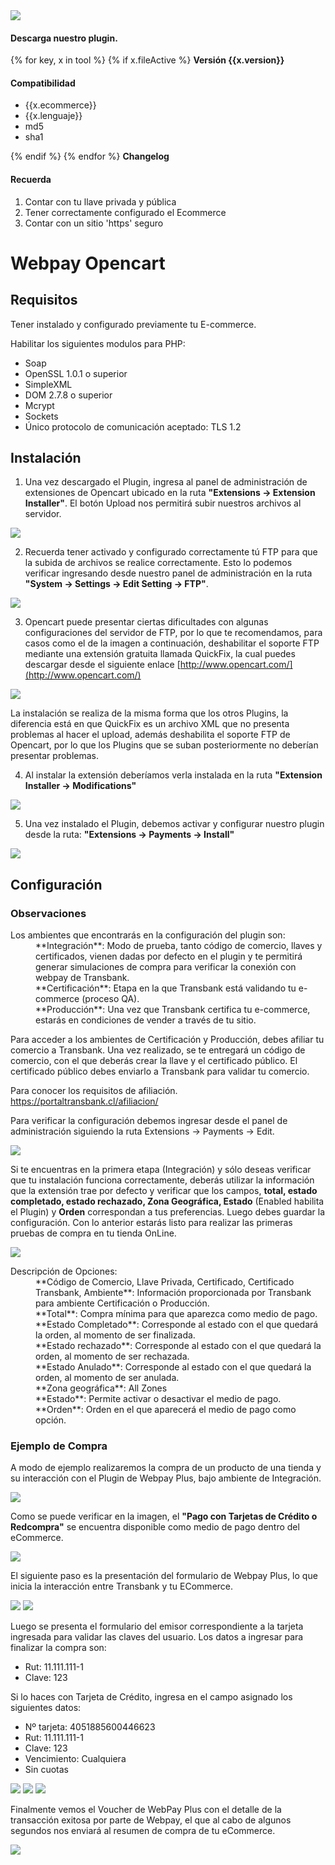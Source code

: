 <script>$(function () {$('[data-toggle="popover"]').popover()});</script>

<div class="data-menu-side-right">
  <div class="btn-side-right"><span><img src="/images/navbar.png"></span></div>
  <div class="block-cantainer">
    <h4>Descarga nuestro plugin.</h4>
    {% for key, x in tool %}
      {% if x.fileActive %}
        <span class="btn-download" data-target='#modalDownloadPlugins' id="press-p-btn-{{x.ident}}"
              data-plugin="download?type_d=plugin_v&f={{x.fileActive}}&v={{x.ident}}&tool={{x.tool}}&type_t={{x.type_t}}&pr={{x.pr}}">
          <b class="td_btn-more sm">Versión {{x.version}}</b>
        </span>
        <h4>Compatibilidad</h4>
        <ul>
          <li>{{x.ecommerce}}</li>
          <li>{{x.lenguaje}}</li>
          <li><span data-container="body" data-toggle="popover" data-placement="top" data-content="{{x.md5}}">md5</span></li>
          <li><span data-container="body" data-toggle="popover" data-placement="top" data-content="{{x.sha1}}">sha1</span></li>
        </ul>
      {% endif %}
    {% endfor %}
    <span class="btn-download top-x2 bottom-x2" data-toggle="modal" data-target="#modalChangelogPlugins"><b>Changelog</b></span>
    <h4>Recuerda</h4>
    <ol>
      <li>Contar con tu llave privada y pública</li>
      <li>Tener correctamente configurado el Ecommerce</li>
      <li>Contar con un sitio 'https' seguro</li>
    </ol>
  </div>
</div>

<h1 class="toc-ignore">Webpay Opencart</h1>
<h1 style="display: none;">Webpay</h1>

## Requisitos
Tener instalado y configurado previamente tu E-commerce.

Habilitar los siguientes modulos para PHP:
+ Soap
+ OpenSSL 1.0.1 o superior
+ SimpleXML
+ DOM 2.7.8 o superior
+ Mcrypt
+ Sockets
+ Único protocolo de comunicación aceptado: TLS 1.2

## Instalación

1. Una vez descargado el Plugin, ingresa al panel de administración de extensiones de Opencart ubicado en la ruta **"Extensions → Extension Installer"**. El botón Upload nos permitirá subir nuestros archivos al servidor.

<img src="/images/plug/open/webpay/01.png" class="rounded mx-auto d-block">

2. Recuerda tener activado y configurado correctamente tú FTP para que la subida de archivos se realice correctamente. Esto lo podemos verificar ingresando desde nuestro panel de administración en la ruta **"System → Settings → Edit Setting → FTP"**.

<img src="/images/plug/open/webpay/02.png" class="rounded mx-auto d-block">

3. Opencart puede presentar ciertas dificultades con algunas configuraciones del servidor de FTP, por lo que te recomendamos, para casos como el de la imagen a continuación, deshabilitar el soporte FTP mediante una extensión gratuita llamada QuickFix, la cual puedes descargar desde el siguiente enlace [http://www.opencart.com/](http://www.opencart.com/)

<img src="/images/plug/open/webpay/03.png" class="rounded mx-auto d-block">

La instalación se realiza de la misma forma que los otros Plugins, la diferencia está en que QuickFix es un archivo XML que no presenta problemas al hacer el upload, además deshabilita el soporte FTP de Opencart, por lo que los Plugins que se suban posteriormente no deberían presentar problemas.

4. Al instalar la extensión deberíamos verla instalada en la ruta **"Extension Installer → Modifications"**

<img src="/images/plug/open/webpay/04.png" class="rounded mx-auto d-block"/>

5. Una vez instalado el Plugin, debemos activar y configurar nuestro plugin desde la ruta: **"Extensions → Payments → Install"**

<img src="/images/plug/open/webpay/05.png" class="rounded mx-auto d-block"/>

## Configuración

### Observaciones
<dl>
  <dt>Los ambientes que encontrarás en la configuración del plugin son:</dt>

  <dd>**Integración**: Modo de prueba, tanto código de comercio, llaves y certificados, vienen dadas por defecto en el plugin y te permitirá generar simulaciones de compra para verificar la conexión con webpay de Transbank.</dd>

  <dd>**Certificación**: Etapa en la que Transbank está validando tu e-commerce (proceso QA).</dd>

  <dd>**Producción**: Una vez que Transbank certifica tu e-commerce, estarás en condiciones de vender a través de tu sitio.</dd>
</dl>

Para acceder a los ambientes de Certificación y Producción, debes afiliar tu comercio a Transbank. Una vez realizado, se te entregará un código de comercio, con el que deberás crear la llave y el certificado público. El certificado público debes enviarlo a Transbank para validar tu comercio.

Para conocer los requisitos de afiliación.  <a href="https://portaltransbank.cl/afiliacion/" target="blank">https://portaltransbank.cl/afiliacion/</a>

Para verificar la configuración debemos ingresar desde el panel de administración siguiendo la ruta Extensions → Payments → Edit.

<img src="/images/plug/open/webpay/06.png" class="rounded mx-auto d-block"/>

Si te encuentras en la primera etapa (Integración) y sólo deseas verificar que tu instalación funciona correctamente, deberás utilizar la información que la extensión trae por defecto y verificar que los campos, **total, estado completado, estado rechazado, Zona Geográfica, Estado** (Enabled habilita el Plugin) y **Orden** correspondan a tus preferencias. Luego debes guardar la configuración. Con lo anterior estarás listo para realizar las primeras pruebas de compra en tu tienda OnLine.

<img src="/images/plug/open/webpay/07.png" class="rounded mx-auto d-block"/>

<dl>
  <dt>Descripción de Opciones: </dt>

  <dd>**Código de Comercio, Llave Privada, Certificado, Certificado Transbank, Ambiente**: Información proporcionada por Transbank para ambiente Certificación o Producción.</dd>

  <dd>**Total**: Compra mínima para que aparezca como medio de pago.</dd>

  <dd>**Estado Completado**: Corresponde al estado con el que quedará la orden, al momento de ser finalizada.</dd>

  <dd>**Estado rechazado**: Corresponde al estado con el que quedará la orden, al momento de ser rechazada.</dd>

  <dd>**Estado Anulado**: Corresponde al estado con el que quedará la orden, al momento de ser anulada.</dd>

  <dd>**Zona geográfica**: All Zones</dd>

  <dd>**Estado**: Permite activar o desactivar el medio de pago.</dd>

  <dd>**Orden**: Orden en el que aparecerá el medio de pago como opción.</dd>
</dl>

### Ejemplo de Compra

A modo de ejemplo realizaremos la compra de un producto de una tienda y su interacción con el Plugin de Webpay Plus, bajo ambiente de Integración.

<img src="/images/plug/open/webpay/08.png" class="rounded mx-auto d-block"/>

Como se puede verificar en la imagen, el **"Pago con Tarjetas de Crédito o Redcompra"** se encuentra disponible como medio de pago dentro del eCommerce.

<img src="/images/plug/open/webpay/09.png" class="rounded mx-auto d-block"/>

El siguiente paso es la presentación del formulario de Webpay Plus, lo que inicia la interacción entre Transbank y tu ECommerce.

<img src="/images/plug/webpay_form/form_01.png" class="rounded mx-auto d-block"/>

<img src="/images/plug/webpay_form/form_02.png" class="rounded mx-auto d-block"/>

Luego se presenta el formulario del emisor correspondiente a la tarjeta ingresada para validar las claves del usuario. Los datos a ingresar para finalizar la compra son:
+ Rut: 11.111.111-1
+ Clave: 123

Si lo haces con Tarjeta de Crédito, ingresa en el campo asignado los siguientes datos:
+ Nº tarjeta: 4051885600446623
+ Rut: 11.111.111-1
+ Clave: 123
+ Vencimiento: Cualquiera
+ Sin cuotas

<img src="/images/plug/webpay_form/form_03.png" class="rounded mx-auto d-block"/>

<img src="/images/plug/webpay_form/form_04.png" class="rounded mx-auto d-block"/>

<img src="/images/plug/webpay_form/form_05.png" class="rounded mx-auto d-block"/>

Finalmente vemos el Voucher de WebPay Plus con el detalle de la transacción exitosa por parte de Webpay, el que al cabo de algunos segundos nos enviará al resumen de compra de tu eCommerce.

<img src="/images/plug/open/webpay/14.png" class="rounded mx-auto d-block"/>
